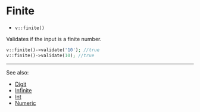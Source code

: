 # Finite

- `v::finite()`

Validates if the input is a finite number.

```php
v::finite()->validate('10'); //true
v::finite()->validate(10); //true
```

***
See also:

  * [Digit](Digit.md)
  * [Infinite](Infinite.md)
  * [Int](Int.md)
  * [Numeric](Numeric.md)
